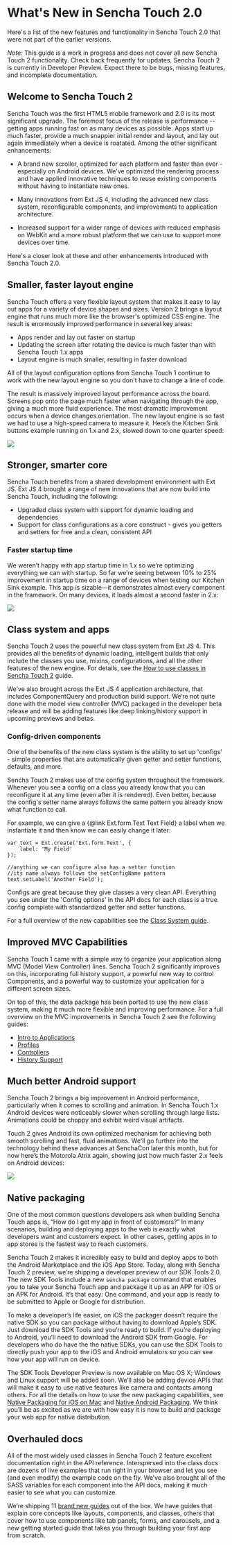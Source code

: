 # What's New in Sencha Touch 2.0

Here's a list of the new features and functionality in Sencha Touch 2.0 that were not part of the earlier versions. 

*Note:* This guide is a work in progress and does not cover all new Sencha Touch 2 functionality. Check back frequently for updates. Sencha Touch 2 is currently in Developer Preview. Expect there to be bugs, missing features, and incomplete documentation.

## Welcome to Sencha Touch 2

Sencha Touch was the first HTML5 mobile framework and 2.0 is its most significant upgrade. The foremost focus of the release is performance -- getting apps running fast on as many devices as possible. Apps start up much faster, provide a much snappier initial render and layout, and lay out again immediately when a device is roatated. Among the other significant enhancements:

 - A brand new scroller, optimized for each platform and faster than ever - especially on Android devices. We've optimized the rendering process and have applied innovative techniques to reuse existing components without having to instantiate new ones.

 - Many innovations from Ext JS 4, including the advanced new class system, reconfigurable components, and improvements to application architecture.

 - Increased support for a wider range of devices with reduced emphasis on WebKit and a more robust platform that we can use to support more devices over time. 

Here's a closer look at these and other enhancements introduced with Sencha Touch 2.0.

## Smaller, faster layout engine

Sencha Touch offers a very flexible layout system that makes it easy to lay out apps for a variety of device shapes and sizes. Version 2 brings a layout engine that runs much more like the browser's optimized CSS engine. The result is enormously improved performance in several key areas:

* Apps render and lay out faster on startup
* Updating the screen after rotating the device is much faster than with Sencha Touch 1.x apps
* Layout engine is much smaller, resulting in faster download

All of the layout configuration options from Sencha Touch 1 continue to work with the new layout engine so you don't have to change a line of code.

The result is massively improved layout performance across the board. Screens pop onto the page much faster when navigating through the app, giving a much more fluid experience. The most dramatic improvement occurs when a device changes orientation. The new layout engine is so fast we had to use a high-speed camera to measure it. Here’s the Kitchen Sink buttons example running on 1.x and 2.x, slowed down to one quarter speed:

<a style="text-align: center" href="http://vimeo.com/30296006"><img src="http://img1.sencha.com/files/misc/20111010-video-full.jpg" /></a>

## Stronger, smarter core

Sencha Touch benefits from a shared development environment with Ext JS. Ext JS 4 brought a range of new innovations that are now build into Sencha Touch, including the following:

* Upgraded class system with support for dynamic loading and dependencies
* Support for class configurations as a core construct - gives you getters and setters for free and a clean, consistent API

### Faster startup time

We weren’t happy with app startup time in 1.x so we’re optimizing everything we can with startup. So far we’re seeing between 10% to 25% improvement in startup time on a range of devices when testing our Kitchen Sink example. This app is sizable—it demonstrates almost every component in the framework. On many devices, it loads almost a second faster in 2.x:

<img src="http://img1.sencha.com/files/misc/20111010-sencha-touch-startup-times.png" />

## Class system and apps

Sencha Touch 2 uses the powerful new class system from Ext JS 4. This provides all the benefits of dynamic loading, intelligent builds that only include the classes you use, mixins, configurations, and all the other features of the new engine. For details, see the [How to use classes in Sencha Touch 2](http://docs.sencha.com/touch/2-0/#!/guide/class_system) guide.

We’ve also brought across the Ext JS 4 application architecture, that includes ComponentQuery and production build support. We’re not quite done with the model view controller (MVC) packaged in the developer beta release and will be adding features like deep linking/history support in upcoming previews and betas.

### Config-driven components

One of the benefits of the new class system is the ability to set up 'configs' - simple properties that are automatically given getter and setter functions, defaults, and more.

Sencha Touch 2 makes use of the config system throughout the framework. Whenever you see a config on a class you already know that you can reconfigure it at any time (even after it is rendered). Even better, because the config's setter name always follows the same pattern you already know what function to call.

For example, we can give a {@link Ext.form.Text Text Field} a label when we instantiate it and then know we can easily change it later:

	var text = Ext.create('Ext.form.Text', {
		label: 'My Field'
	});
	
	//anything we can configure also has a setter function
	//its name always follows the setConfigName pattern
	text.setLabel('Another Field');

Configs are great because they give classes a very clean API. Everything you see under the 'Config options' in the API docs for each class is a true config complete with standardized getter and setter functions.

For a full overview of the new capabilities see the <a href="#!/guide/class_system">Class System guide</a>.

## Improved MVC Capabilities

Sencha Touch 1 came with a simple way to organize your application along MVC (Model View Controller) lines. Sencha Touch 2 significantly improves on this, incorporating full history support, a powerful new way to control Components, and a powerful way to customize your application for a different screen sizes.

On top of this, the data package has been ported to use the new class system, making it much more flexible and improving performance. For a full overview on the MVC improvements in Sencha Touch 2 see the following guides:

* <a href="#!/guide/apps_intro">Intro to Applications</a>
* <a href="#!/guide/profiles">Profiles</a>
* <a href="#!/guide/controllers">Controllers</a>
* <a href="#!/guide/history_support">History Support</a>

## Much better Android support

Sencha Touch 2 brings a big improvement in Android performance, particularly when it comes to scrolling and animation. In Sencha Touch 1.x Android devices were noticeably slower when scrolling through large lists. Animations could be choppy and exhibit weird visual artifacts.

Touch 2 gives Android its own optimized mechanism for achieving both smooth scrolling and fast, fluid animations. We’ll go further into the technology behind these advances at SenchaCon later this month, but for now here’s the Motorola Atrix again, showing just how much faster 2.x feels on Android devices:

<a style="text-align: center" href="http://vimeo.com/30324079"><img src="http://img1.sencha.com/files/misc/20111010-video-sm.jpg" /></a>

## Native packaging

One of the most common questions developers ask when building Sencha Touch apps is, “How do I get my app in front of customers?” In many scenarios, building and deploying apps to the web is exactly what developers want and customers expect. In other cases, getting apps in to app stores is the fastest way to reach customers.

Sencha Touch 2 makes it incredibly easy to build and deploy apps to both the Android Marketplace and the iOS App Store. Today, along with Sencha Touch 2 preview, we’re shipping a developer preview of our SDK Tools 2.0. The new SDK Tools include a new `sencha package` command that enables you to take your Sencha Touch app and package it up as an APP for iOS or an APK for Android. It’s that easy: One command, and your app is ready to be submitted to Apple or Google for distribution.

To make a developer’s life easier, on iOS the packager doesn’t require the native SDK so you can package without having to download Apple’s SDK. Just download the SDK Tools and you’re ready to build. If you’re deploying to Android, you’ll need to download the Android SDK from Google. For developers who do have the the native SDKs, you can use the SDK Tools to directly push your app to the iOS and Android emulators so you can see how your app will run on device.

The SDK Tools Developer Preview is now available on Mac OS X; Windows and Linux support will be added soon. We’ll also be adding device APIs that will make it easy to use native features like camera and contacts among others. For all the details on how to use the new packaging capabilities, see [Native Packaging for iOS on Mac](#!/guide/native_packaging) and [Native Android Packaging](#!/guide/native_android). We think you’ll be as excited as we are with how easy it is now to build and package your web app for native distribution.

## Overhauled docs

All of the most widely used classes in Sencha Touch 2 feature excellent documentation right in the API reference. Interspersed into the class docs are dozens of live examples that run right in your browser and let you see (and even modify) the example code on the fly. We’ve also brought all of the SASS variables for each component into the API docs, making it much easier to see what you can customize.

We’re shipping 11 [brand new guides](#!/guide) out of the box. We have guides that explain core concepts like layouts, components, and classes, others that cover how to use components like tab panels, forms, and carousels, and  a new getting started guide that takes you through building your first app from scratch.